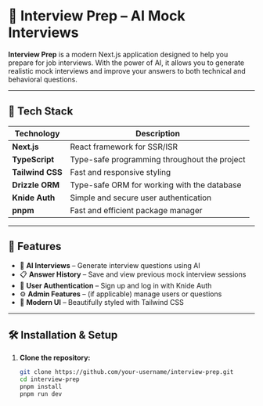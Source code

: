 # 🎯 Interview Prep – AI Mock Interviews

**Interview Prep** is a modern Next.js application designed to help you prepare for job interviews. With the power of AI, it allows you to generate realistic mock interviews and improve your answers to both technical and behavioral questions.

---

## 🚀 Tech Stack

| Technology       | Description                                      |
|------------------|--------------------------------------------------|
| **Next.js**       | React framework for SSR/ISR                      |
| **TypeScript**    | Type-safe programming throughout the project     |
| **Tailwind CSS**  | Fast and responsive styling                      |
| **Drizzle ORM**   | Type-safe ORM for working with the database      |
| **Knide Auth**    | Simple and secure user authentication            |
| **pnpm**          | Fast and efficient package manager               |

---

## 🧠 Features

- 🤖 **AI Interviews** – Generate interview questions using AI
- 📋 **Answer History** – Save and view previous mock interview sessions
- 🔐 **User Authentication** – Sign up and log in with Knide Auth
- ⚙️ **Admin Features** – (if applicable) manage users or questions
- 🎨 **Modern UI** – Beautifully styled with Tailwind CSS

---

## 🛠 Installation & Setup

1. **Clone the repository:**

   ```bash
   git clone https://github.com/your-username/interview-prep.git
   cd interview-prep
   pnpm install
   pnpm run dev
   ```